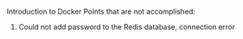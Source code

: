 Introduction to Docker
Points that are not accomplished: 
1. Could not add password to the Redis database, connection error